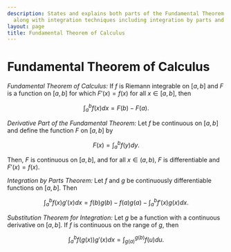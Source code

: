 ```yaml
---
description: States and explains both parts of the Fundamental Theorem of Calculus,
  along with integration techniques including integration by parts and substitution.
layout: page
title: Fundamental Theorem of Calculus
---
```


# Fundamental Theorem of Calculus

*Fundamental Theorem of Calculus:* If $f$ is Riemann integrable on $[a,b]$ and $F$ is a function on $[a,b]$ for which $F'(x) = f(x)$ for all $x \in [a,b],$ then

$$ \int_{a}^{b} f(x) dx = F(b) - F(a). $$

*Derivative Part of the Fundamental Theorem:* Let $f$ be continuous on $[a,b]$ and define the function $F$ on $[a,b]$ by

$$ F(x) = \int_{a}^{b} f(y) dy. $$

Then, $F$ is continuous on $[a,b],$ and for all $x \in (a,b),$ $F$ is differentiable and $F'(x) = f(x).$

*Integration by Parts Theorem:*  Let $f$ and $g$ be continuously differentiable functions on $[a,b].$ Then

$$ \int_{a}^{b} f(x)g'(x)dx = f(b)g(b) - f(a)g(a) - \int_{a}^{b} f'(x)g(x)dx. $$

*Substitution Theorem for Integration:* Let $g$ be a function with a continuous derivative on $[a,b].$ If $f$ is continuous on the range of $g,$ then

$$ \int_{a}^{b}f(g(x))g'(x)dx = \int_{g(a)}^{g(b)} f(u)du. $$